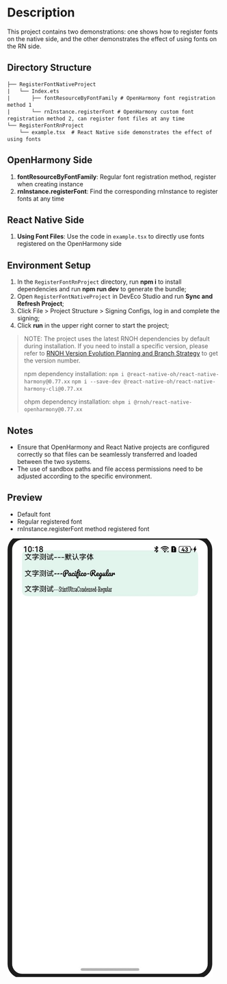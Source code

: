 # Description

This project contains two demonstrations: one shows how to register fonts on the native side, and the other demonstrates the effect of using fonts on the RN side.

## Directory Structure

```
├── RegisterFontNativeProject
|   └── Index.ets
|       ├── fontResourceByFontFamily # OpenHarmony font registration method 1
|       └── rnInstance.registerFont # OpenHarmony custom font registration method 2, can register font files at any time
└── RegisterFontRnProject
    └── example.tsx  # React Native side demonstrates the effect of using fonts
```

## OpenHarmony Side

1. **fontResourceByFontFamily**: Regular font registration method, register when creating instance
2. **rnInstance.registerFont**: Find the corresponding rnInstance to register fonts at any time

## React Native Side

1. **Using Font Files**: Use the code in `example.tsx` to directly use fonts registered on the OpenHarmony side

## Environment Setup

1. In the `RegisterFontRnProject` directory, run **npm i** to install dependencies and run **npm run dev** to generate the bundle;
2. Open `RegisterFontNativeProject` in DevEco Studio and run **Sync and Refresh Project**;
3. Click File > Project Structure > Signing Configs, log in and complete the signing;
4. Click **run** in the upper right corner to start the project;

> NOTE: The project uses the latest RNOH dependencies by default during installation. If you need to install a specific version, please refer to [RNOH Version Evolution Planning and Branch Strategy](https://gitcode.com/openharmony-sig/ohos_react_native/wiki/RNOH版本演进规划和分支策略.md) to get the version number.
> 
> npm dependency installation: `npm i @react-native-oh/react-native-harmony@0.77.xx` `npm i --save-dev @react-native-oh/react-native-harmony-cli@0.77.xx`
> 
> ohpm dependency installation: `ohpm i @rnoh/react-native-openharmony@0.77.xx`

## Notes

- Ensure that OpenHarmony and React Native projects are configured correctly so that files can be seamlessly transferred and loaded between the two systems.
- The use of sandbox paths and file access permissions need to be adjusted according to the specific environment.

## Preview
- Default font  
- Regular registered font  
- rnInstance.registerFont method registered font  

![Font registration effect screenshot](../../zh-cn/figures/注册字体运行效果图.png)
